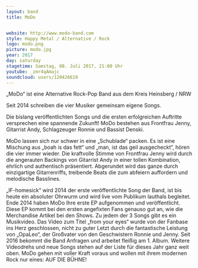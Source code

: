 ```yaml
---
layout: band
title: MoDo


website: http://www.modo-band.com
style: Happy Metal / Alternative / Rock
logo: modo.png
picture: modo.jpg
year: 2017
day: saturday
stagetime: Samstag, 08. Juli 2017, 21:00 Uhr
youtube: _zmr4qAmajc
soundcloud: users/120426619
---
```

„MoDo“ ist eine Alternative Rock-Pop Band aus dem Kreis Heinsberg / NRW


Seit 2014 schreiben die vier Musiker gemeinsam eigene Songs.

Die bislang veröffentlichten Songs und die ersten erfolgreichen Auftritte versprechen eine spannende Zukunft! MoDo bestehen aus Frontfrau Jenny, Gitarrist Andy, Schlagzeuger Ronnie und Bassist Denski.

MoDo lassen sich nur schwer in eine „Schublade“ packen. Es ist eine Mischung aus „boah is das fett“ und „man, ist das geil ausgecheckt“, hören die vier immer wieder. Die kraftvolle Stimme von Frontfrau Jenny wird durch die angerauten Backings von Gitarrist Andy in einer tollen Kombination, ehrlich und authentisch präsentiert. Abgerundet wird das ganze durch einzigartige Gitarrenriffs, treibende Beats die zum abfeiern auffordern und melodische Basslines.


„IF-homesick“ wird 2014 der erste veröffentlichte Song der Band, ist bis heute ein absoluter Ohrwurm und wird live vom Publikum lauthals begleitet. Ende 2014 haben MoDo Ihre erste EP aufgenommen und veröffentlicht. Diese EP kommt bei den ersten angefixten Fans genauso gut an, wie die Merchandise Artikel bei den Shows. Zu jedem der 3 Songs gibt es ein Musikvideo. Das Video zum Titel „from your eyes“ wurde von der Fanbase ins Herz geschlossen, nicht zu guter Letzt durch die fantastische Leistung von „OpaLeo“, der Großvater von den Geschwistern Ronnie und Jenny. Seit 2016 bekommt die Band Anfragen und arbeitet fleißig am 1. Album. Weitere Videodrehs und neue Songs stehen auf der Liste für dieses Jahr ganz weit oben. MoDo gehen mit voller Kraft voraus und wollen mit ihrem modernen Rock nur eines: AUF DIE BÜHNE!
